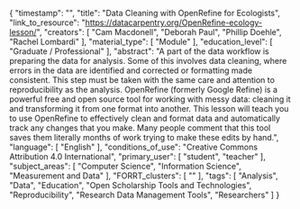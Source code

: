 {
    "timestamp": "",
    "title": "Data Cleaning with OpenRefine for Ecologists",
    "link_to_resource": "https://datacarpentry.org/OpenRefine-ecology-lesson/",
    "creators": [
        "Cam Macdonell",
        "Deborah Paul",
        "Phillip Doehle",
        "Rachel Lombardi"
    ],
    "material_type": [
        "Module"
    ],
    "education_level": [
        "Graduate / Professional"
    ],
    "abstract": "A part of the data workflow is preparing the data for analysis. Some of this involves data cleaning, where errors in the data are identified and corrected or formatting made consistent. This step must be taken with the same care and attention to reproducibility as the analysis. OpenRefine (formerly Google Refine) is a powerful free and open source tool for working with messy data: cleaning it and transforming it from one format into another. This lesson will teach you to use OpenRefine to effectively clean and format data and automatically track any changes that you make. Many people comment that this tool saves them literally months of work trying to make these edits by hand.",
    "language": [
        "English"
    ],
    "conditions_of_use": "Creative Commons Attribution 4.0 International",
    "primary_user": [
        "student",
        "teacher"
    ],
    "subject_areas": [
        "Computer Science",
        "Information Science",
        "Measurement and Data"
    ],
    "FORRT_clusters": [
        ""
    ],
    "tags": [
        "Analysis",
        "Data",
        "Education",
        "Open Scholarship Tools and Technologies",
        "Reproducibility",
        "Research Data Management Tools",
        "Researchers"
    ]
}